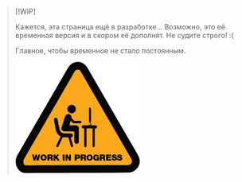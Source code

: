 > [!WIP]
>
> Кажется, эта страница ещё в разработке... Возможно, это её временная версия и в скором её дополнят. Не судите строго! :(
>
> Главное, чтобы временное не стало постоянным.
>
> <img src="assets/images/wip.png" alt="Наглядное изображение процесса" width="250"/>

<!-- // code: language=markdown insertSpaces=true tabSize=4 -->
